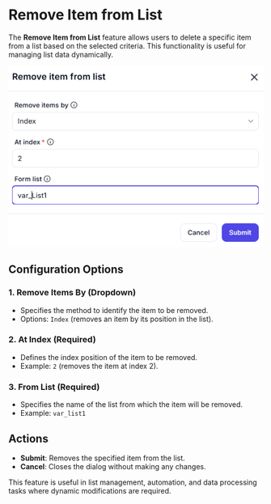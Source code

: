 # Remove Item from List

The **Remove Item from List** feature allows users to delete a specific item from a list based on the selected criteria. This functionality is useful for managing list data dynamically.

![alt text](image-3.png)

## Configuration Options

### 1. **Remove Items By** (Dropdown)
   - Specifies the method to identify the item to be removed.
   - Options: `Index` (removes an item by its position in the list).

### 2. **At Index** (Required)
   - Defines the index position of the item to be removed.
   - Example: `2` (removes the item at index 2).

### 3. **From List** (Required)
   - Specifies the name of the list from which the item will be removed.
   - Example: `var_list1`

## Actions

- **Submit**: Removes the specified item from the list.
- **Cancel**: Closes the dialog without making any changes.

This feature is useful in list management, automation, and data processing tasks where dynamic modifications are required.
